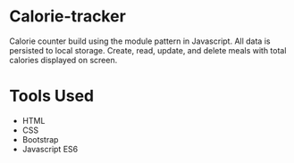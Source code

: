 # Calorie-tracker
<p>Calorie counter build using the module pattern in Javascript.
   All data is persisted to local storage.
   Create, read, update, and delete meals with total calories displayed on screen.
</p>

<h1>Tools Used</h1>

<ul>
 <li>HTML</li>
 <li>CSS</li>
 <li>Bootstrap</li>
 <li>Javascript ES6</li>                      
</ul>
